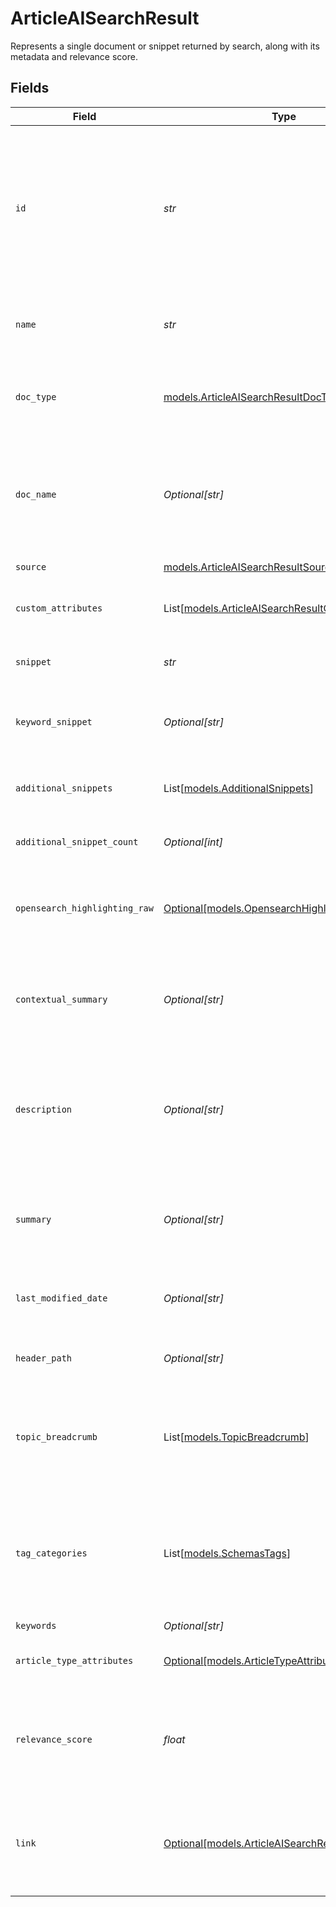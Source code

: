 # ArticleAISearchResult

Represents a single document or snippet returned by search, along with its metadata and relevance score.


## Fields

| Field                                                                                                                 | Type                                                                                                                  | Required                                                                                                              | Description                                                                                                           |
| --------------------------------------------------------------------------------------------------------------------- | --------------------------------------------------------------------------------------------------------------------- | --------------------------------------------------------------------------------------------------------------------- | --------------------------------------------------------------------------------------------------------------------- |
| `id`                                                                                                                  | *str*                                                                                                                 | :heavy_check_mark:                                                                                                    | The ID of the Article. <br><br> An Article ID is composed of a 2-4 letter prefix, followed by a dash and 4-15 digits. |
| `name`                                                                                                                | *str*                                                                                                                 | :heavy_check_mark:                                                                                                    | The name of the Article or source content.                                                                            |
| `doc_type`                                                                                                            | [models.ArticleAISearchResultDocType](../models/articleaisearchresultdoctype.md)                                      | :heavy_check_mark:                                                                                                    | Format of the source document (HTML, Doc, or PDF).                                                                    |
| `doc_name`                                                                                                            | *Optional[str]*                                                                                                       | :heavy_minus_sign:                                                                                                    | Name of the attachment, if an attachment was used as the source content.                                              |
| `source`                                                                                                              | [models.ArticleAISearchResultSource](../models/articleaisearchresultsource.md)                                        | :heavy_check_mark:                                                                                                    | The source type.                                                                                                      |
| `custom_attributes`                                                                                                   | List[[models.ArticleAISearchResultCustomAttribute](../models/articleaisearchresultcustomattribute.md)]                | :heavy_minus_sign:                                                                                                    | Custom attributes assigned to an article                                                                              |
| `snippet`                                                                                                             | *str*                                                                                                                 | :heavy_check_mark:                                                                                                    | A snippet of the article content.                                                                                     |
| `keyword_snippet`                                                                                                     | *Optional[str]*                                                                                                       | :heavy_minus_sign:                                                                                                    | A keyword search snippet of article content.                                                                          |
| `additional_snippets`                                                                                                 | List[[models.AdditionalSnippets](../models/additionalsnippets.md)]                                                    | :heavy_minus_sign:                                                                                                    | An array of snippets belonging to the same article.                                                                   |
| `additional_snippet_count`                                                                                            | *Optional[int]*                                                                                                       | :heavy_minus_sign:                                                                                                    | Number of additional snippets.                                                                                        |
| `opensearch_highlighting_raw`                                                                                         | [Optional[models.OpensearchHighlightingRaw]](../models/opensearchhighlightingraw.md)                                  | :heavy_minus_sign:                                                                                                    | Article content used for highlighting a keyword search result                                                         |
| `contextual_summary`                                                                                                  | *Optional[str]*                                                                                                       | :heavy_minus_sign:                                                                                                    | Contextual Summary generated as part of metadata for embedding.                                                       |
| `description`                                                                                                         | *Optional[str]*                                                                                                       | :heavy_minus_sign:                                                                                                    | A description of the Article. The maximum allowed Article description size is 1 KB.                                   |
| `summary`                                                                                                             | *Optional[str]*                                                                                                       | :heavy_minus_sign:                                                                                                    | A brief summary of the Article, provided as metadata. 1 KB max size limit.                                            |
| `last_modified_date`                                                                                                  | *Optional[str]*                                                                                                       | :heavy_minus_sign:                                                                                                    | The date on which the Article was last modified.                                                                      |
| `header_path`                                                                                                         | *Optional[str]*                                                                                                       | :heavy_minus_sign:                                                                                                    | The header path of the snippet retrieved.                                                                             |
| `topic_breadcrumb`                                                                                                    | List[[models.TopicBreadcrumb](../models/topicbreadcrumb.md)]                                                          | :heavy_check_mark:                                                                                                    | A list of topics from the root topic to this Article. There may be multiple paths.                                    |
| `tag_categories`                                                                                                      | List[[models.SchemasTags](../models/schemastags.md)]                                                                  | :heavy_minus_sign:                                                                                                    | An array of tag categories. Note that the total number of tag categories cannot exceed 20.                            |
| `keywords`                                                                                                            | *Optional[str]*                                                                                                       | :heavy_minus_sign:                                                                                                    | N/A                                                                                                                   |
| `article_type_attributes`                                                                                             | [Optional[models.ArticleTypeAttributes]](../models/articletypeattributes.md)                                          | :heavy_minus_sign:                                                                                                    | The type of the Article and its attributes.                                                                           |
| `relevance_score`                                                                                                     | *float*                                                                                                               | :heavy_check_mark:                                                                                                    | Generated confidence score (0.0-1.0) for the snippet's relevance to the query.                                        |
| `link`                                                                                                                | [Optional[models.ArticleAISearchResultLink]](../models/articleaisearchresultlink.md)                                  | :heavy_minus_sign:                                                                                                    | Defines the relationship between this resource and another object.                                                    |